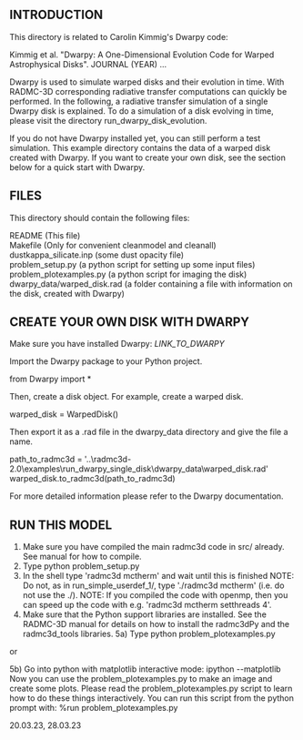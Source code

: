 INTRODUCTION
------------
This directory is related to Carolin Kimmig's Dwarpy code: 

Kimmig et al. "Dwarpy: A One-Dimensional Evolution Code for Warped Astrophysical Disks". JOURNAL (YEAR) ...

Dwarpy is used to simulate warped disks and their evolution in time. With RADMC-3D corresponding radiative transfer computations can quickly be performed. In the following, a radiative transfer simulation of a single Dwarpy disk is explained.
To do a simulation of a disk evolving in time, please visit the directory run_dwarpy_disk_evolution.

If you do not have Dwarpy installed yet, you can still perform a test simulation. This example directory contains the data of a warped disk created with Dwarpy. If you want to create your own disk, see the section below for a quick start with Dwarpy.


FILES
-----
This directory should contain the following files:

  README                         (This file)  
  Makefile                       (Only for convenient cleanmodel and cleanall)  
  dustkappa_silicate.inp         (some dust opacity file)  
  problem_setup.py               (a python script for setting up some input files)    
  problem_plotexamples.py        (a python script for imaging the disk)  
  dwarpy_data/warped_disk.rad    (a folder containing a file with information on the disk, created with Dwarpy)
  
  
CREATE YOUR OWN DISK WITH DWARPY
--------------------------------
Make sure you have installed Dwarpy: *LINK_TO_DWARPY*

Import the Dwarpy package to your Python project.

  from Dwarpy import * 

Then, create a disk object. For example, create a warped disk.

  warped_disk = WarpedDisk()

Then export it as a .rad file in the dwarpy_data directory and give the file a name.

  path_to_radmc3d = '..\radmc3d-2.0\examples\run_dwarpy_single_disk\dwarpy_data\warped_disk.rad'
  warped_disk.to_radmc3d(path_to_radmc3d)

For more detailed information please refer to the Dwarpy documentation.


RUN THIS MODEL
--------------

  1) Make sure you have compiled the main radmc3d code in src/ already.
     See manual for how to compile. 
  2) Type 
        python problem_setup.py
  3) In the shell type 'radmc3d mctherm' and wait until this is finished
     NOTE: Do not, as in run_simple_userdef_1/, type './radmc3d mctherm' (i.e.
     do not use the ./). NOTE: If you compiled the code with openmp,
     then you can speed up the code with e.g. 'radmc3d mctherm setthreads 4'.
  4) Make sure that the Python support libraries are installed. See the
     RADMC-3D manual for details on how to install the radmc3dPy and the
     radmc3d_tools libraries.
  5a) Type 
        python problem_plotexamples.py

or

  5b) Go into python with matplotlib interactive mode:
        ipython --matplotlib
     Now you can use the problem_plotexamples.py to make an image and
     create some plots. Please read the problem_plotexamples.py script
     to learn how to do these things interactively. You can run this
     script from the python prompt with:
        %run problem_plotexamples.py




20.03.23, 28.03.23
